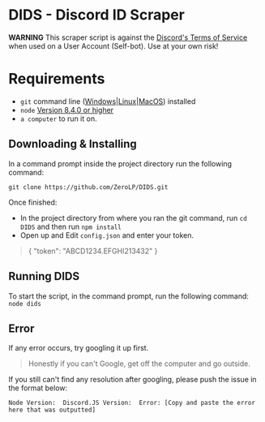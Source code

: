 # DIDS - Discord ID Scraper
**WARNING**
This scraper script is against the [Discord's Terms of Service](https://discordapp.com/terms) when used on a User Account (Self-bot).
Use at your own risk!


# Requirements
 - `git`  command line ([Windows](https://git-scm.com/download/win)|[Linux](https://git-scm.com/book/en/v2/Getting-Started-Installing-Git)|[MacOS](https://git-scm.com/download/mac)) installed
-   `node`  [Version 8.4.0 or higher](https://nodejs.org/)
-   `a computer`  to run it on. 

## Downloading & Installing
In a command prompt inside the project directory run the following command:

`git clone https://github.com/ZeroLP/DIDS.git`

Once finished:
-   In the project directory from where you ran the git command, run  `cd DIDS`  and then run  `npm install`
-   Open up and Edit  `config.json`  and enter your token.

> {
>       "token": "ABCD1234.EFGHI213432"
>     }

## Running DIDS

To start the script, in the command prompt, run the following command:  `node dids`

## Error
If any error occurs, try googling it up first.

> Honestly if you can't Google, get off the computer and go outside.

If you still can't find any resolution after googling, please push the issue in the format below:

`Node Version: 
Discord.JS Version: 
Error: [Copy and paste the error here that was outputted]`
